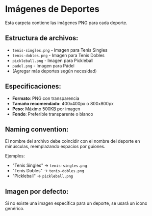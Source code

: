 # Imágenes de Deportes

Esta carpeta contiene las imágenes PNG para cada deporte.

## Estructura de archivos:

- `tenis-singles.png` - Imagen para Tenis Singles
- `tenis-dobles.png` - Imagen para Tenis Dobles
- `pickleball.png` - Imagen para Pickleball
- `padel.png` - Imagen para Pádel
- (Agregar más deportes según necesidad)

## Especificaciones:

- **Formato**: PNG con transparencia
- **Tamaño recomendado**: 400x400px o 800x800px
- **Peso**: Máximo 500KB por imagen
- **Fondo**: Preferible transparente o blanco

## Naming convention:

El nombre del archivo debe coincidir con el nombre del deporte en minúsculas, reemplazando espacios por guiones.

Ejemplos:
- "Tenis Singles" → `tenis-singles.png`
- "Tenis Dobles" → `tenis-dobles.png`
- "Pickleball" → `pickleball.png`

## Imagen por defecto:

Si no existe una imagen específica para un deporte, se usará un ícono genérico.

